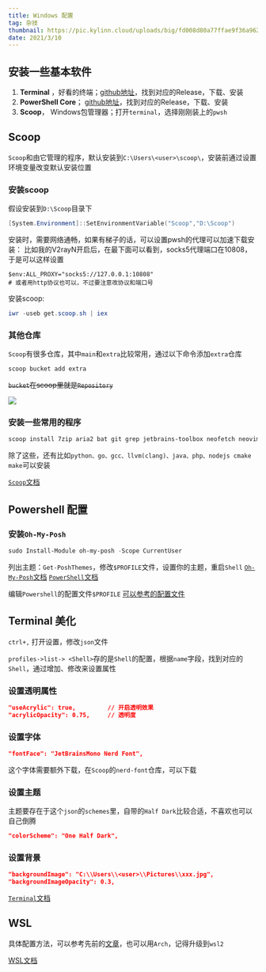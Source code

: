 ```yaml
---
title: Windows 配置
tag: 杂技
thumbnail: https://pic.kylinn.cloud/uploads/big/fd008d80a77ffae9f36a96272d64ba75.png
date: 2021/3/10
---
```


## 安装一些基本软件

1. **Terminal** ，好看的终端；[github地址](https://github.com/microsoft/terminal)，找到对应的Release，下载、安装
2. **PowerShell Core**； [github地址](https://github.com/Powershell/Powershell)，找到对应的Release，下载、安装
3. **Scoop**， Windows包管理器；打开`terminal`，选择刚刚装上的`pwsh`

## Scoop
`Scoop`和由它管理的程序，默认安装到`C:\Users\<user>\scoop\`，安装前通过设置环境变量改变默认安装位置
### 安装scoop
假设安装到`D:\Scoop`目录下
```powershell
[System.Environment]::SetEnvironmentVariable("Scoop","D:\Scoop")
```

安装时，需要网络通畅，如果有梯子的话，可以设置pwsh的代理可以加速下载安装：
比如我的V2rayN开启后，在最下面可以看到，socks5代理端口在10808，于是可以这样设置
```powreshell
$env:ALL_PROXY="socks5://127.0.0.1:10808"
# 或者用http协议也可以，不过要注意改协议和端口号
```

安装scoop:
````powershell
iwr -useb get.scoop.sh | iex
````

### 其他仓库

`Scoop`有很多仓库，其中`main`和`extra`比较常用，通过以下命令添加`extra`仓库

```powershell
scoop bucket add extra
```

~~`bucket`在scoop里就是`Repository`~~

![](C:\Users\Kylin\AppData\Roaming\Typora\typora-user-images\image-20210912005411790.png)

### 安装一些常用的程序

```powershell
scoop install 7zip aria2 bat git grep jetbrains-toolbox neofetch neovim sudo
```

除了这些，还有比如`python、go、gcc、llvm(clang)、java、php、nodejs cmake make`可以安装

[`Scoop`文档](https://github.com/lukesampson/scoop)

## Powershell 配置

### 安装`Oh-My-Posh`

```powershell
sudo Install-Module oh-my-posh -Scope CurrentUser
```
列出主题：`Get-PoshThemes`，修改`$PROFILE`文件，设置你的主题，重启`Shell`
[`Oh-My-Posh`文档](https://ohmyposh.dev/docs)
[`PowerShell`文档](https://docs.microsoft.com/zh-cn/powershell)

编辑`Powershell`的配置文件`$PROFILE`
[可以参考的配置文件](https://github.com/kylinholmes/pwsh_profile)



## Terminal 美化

`ctrl+,` 打开设置，修改`json`文件

`profiles->list-> <Shell>`存的是`Shell`的配置，根据`name`字段，找到对应的`Shell`，通过增加、修改来设置属性

### 设置透明属性

```json
"useAcrylic": true, 		// 开启透明效果
"acrylicOpacity": 0.75,		// 透明度
```

### 设置字体

```json
"fontFace": "JetBrainsMono Nerd Font",
```
这个字体需要额外下载，在`Scoop`的`nerd-font`仓库，可以下载

### 设置主题

主题要存在于这个`json`的`schemes`里，自带的`Half Dark`比较合适，不喜欢也可以自己倒腾

```json
"colorScheme": "One Half Dark",
```

### 设置背景

```json
"backgroundImage": "C:\\Users\\<user>\\Pictures\\xxx.jpg",
"backgroundImageOpacity": 0.3,
```

[`Terminal`文档](https://docs.microsoft.com/zh-cn/windows/terminal/get-started)

## WSL

具体配置方法，可以参考先前的[文章](https://kylinn.cloud/2021/05/03/wsl)，也可以用`Arch`，记得升级到`wsl2`

[WSL文档](https://docs.microsoft.com/zh-cn/windows/wsl/install-win10)



